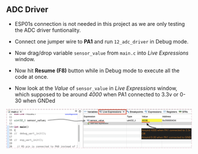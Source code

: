 ## ADC Driver     
     
- ESP01s connection is not needed in this project as we are only testing the ADC driver funtionality.     
    
- Connect one jumper wire to **PA1** and run `12_adc_driver` in Debug mode.   
     
- Now drag/drop variable `sensor_value` from `main.c` into _Live Expressions_ window.    
     
- Now hit **Resume (F8)** button while in Debug mode to execute all the code at once.    
    
- Now look at the _Value_ of `sensor_value` in _Live Expressions_ window, which supposed to be around _4000_ when PA1 connected to 3.3v or 0-30 when GNDed     
     
     
<img src="images/sensor_value.png" alt="sensor_value reading in Live Expressions's window" title="sensor_value reading in Live Expressions's window">         
 
		 
    
		
     
		  	 			  	 		
    		 	 			 					  	 		
    		 	 			
    	 	 				  
    		 	 			
    
		
		
    



			
	 		 

         
		 
           
		 
     
		  	 						 		 
		     
		 
	
    
    
    
    
    
    
    
    
    
  
    
    
    
    
    
    
    
    

     
     

     
     

     
    
    